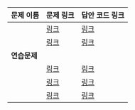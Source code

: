 |문제 이름|문제 링크|답안 코드 링크|
|---|---|---|
||[링크](boj.kr/2252)|[링크]()|
||[링크](boj.kr/1005)|[링크]()|
|**연습문제**|||
||[링크](boj.kr/1516)|[링크]()|
||[링크](boj.kr/2056)|[링크]()|
||[링크](boj.kr/2637)|[링크]()|
